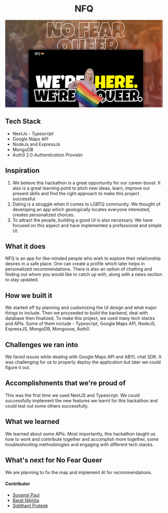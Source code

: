 <h1 align="center">NFQ</h1>

![](./assets/preview.png)

## Tech Stack

- NextJs - *Typescript*
- Google Maps API
- NodeJs and ExpressJs
- MongoDB
- Auth0 2.0 *Authentication Provider*

## Inspiration

1. We believe this hackathon is a great opportunity for our career-boost. It also is a great learning point to pitch new ideas, learn, improve our present skills and find the right approach to make this project successful.
2. Dating is a struggle when it comes to LGBTQ community. We thought of developing an app which geologically locates everyone interested, creates personalized choices.
3. To attract the people, building a good UI is also necessary. We have focused on this aspect and have implemented a professional and simple UI.

## What it does

NFQ is an app for like-minded people who wish to explore their relationship desires in a safe place. One can create a profile which later helps in personalized recommendations. There is also an option of chatting and finding out whom you would like to catch up with, along with a news section to stay updated.

## How we built it

We started off by planning and customizing the UI design and what major things to include. Then we proceeded to build the backend, deal with database then finalized. To make this project, we used many tech stacks and APIs. Some of them include - Typescript, Google Maps API, NodeJS, ExpressJS, MongoDB, Mongoose, Auth0.

## Challenges we ran into

We faced issues while dealing with Google Maps API and ABYL chat SDK. It was challenging for us to properly deploy the application but later we could figure it out.

## Accomplishments that we're proud of

This was the first time we used NextJS and Typescript. We could successfully implement the new features we learnt for this hackathon and could test out some others successfully. 

## What we learned

We learned about some APIs. Most importantly, this hackathon taught us how to work and contribute together and accomplish more together, some troubleshooting methodologies and engaging with different tech stacks.

## What's next for No Fear Queer

We are planning to fix the map and implement AI for recommendations. 

#### Contributor

- [Suvangi Paul](https://github.com/suvangipaul)
- [Barat Nikhita](https://github.com/nikhitaBarat/)
- [Siddhant Prateek](https://github.com/siddhantprateek)
